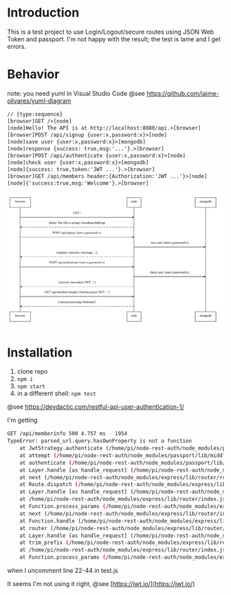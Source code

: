 
# Introduction
This is a test project to use Login/Logout/secure routes using JSON Web Token and passport. I'm not happy with the result; the test is lame and I get errors.

# Behavior
note: you need yuml in Visual Studio Code @see https://github.com/jaime-olivares/yuml-diagram
```yuml
// {type:sequence}
[browser]GET />[node]
[node]Hello! The API is at http://localhost:8080/api.>[browser]
[browser]POST /api/signup {user:x,password:x}>[node]
[node]save user {user:x,password:x}>[mongodb]
[node]response {success: true,msg:'...'}.>[browser]
[browser]POST /api/authenticate {user:x,password:x}>[node]
[node]check user {user:x,password:x}>[mongodb]
[node]{success: true,token:'JWT ...'}.>[browser]
[browser]GET /api/members header:{Authorization:'JWT ...'}>[node]
[node]{'success:true,msg:'Welcome'}.>[browser]
```
![uml](sequence.svg)

# Installation
1. clone repo
2. `npm i`
3. `npm start`
4. in a different shell: `npm test`

@see https://devdactic.com/restful-api-user-authentication-1/

I'm getting
```bash
GET /api/memberinfo 500 4.757 ms - 1954
TypeError: parsed_url.query.hasOwnProperty is not a function
    at JwtStrategy.authenticate (/home/pi/node-rest-auth/node_modules/passport-jwt/lib/strategy.js:108:50)
    at attempt (/home/pi/node-rest-auth/node_modules/passport/lib/middleware/authenticate.js:348:16)
    at authenticate (/home/pi/node-rest-auth/node_modules/passport/lib/middleware/authenticate.js:349:7)
    at Layer.handle [as handle_request] (/home/pi/node-rest-auth/node_modules/express/lib/router/layer.js:95:5)
    at next (/home/pi/node-rest-auth/node_modules/express/lib/router/route.js:137:13)
    at Route.dispatch (/home/pi/node-rest-auth/node_modules/express/lib/router/route.js:112:3)
    at Layer.handle [as handle_request] (/home/pi/node-rest-auth/node_modules/express/lib/router/layer.js:95:5)
    at /home/pi/node-rest-auth/node_modules/express/lib/router/index.js:281:22
    at Function.process_params (/home/pi/node-rest-auth/node_modules/express/lib/router/index.js:335:12)
    at next (/home/pi/node-rest-auth/node_modules/express/lib/router/index.js:275:10)
    at Function.handle (/home/pi/node-rest-auth/node_modules/express/lib/router/index.js:174:3)
    at router (/home/pi/node-rest-auth/node_modules/express/lib/router/index.js:47:12)
    at Layer.handle [as handle_request] (/home/pi/node-rest-auth/node_modules/express/lib/router/layer.js:95:5)
    at trim_prefix (/home/pi/node-rest-auth/node_modules/express/lib/router/index.js:317:13)
    at /home/pi/node-rest-auth/node_modules/express/lib/router/index.js:284:7
    at Function.process_params (/home/pi/node-rest-auth/node_modules/express/lib/router/index.js:335:12)

```
when I uncomment line 22-44 in test.js

It seems I'm not using it right, @see [https://jwt.io/](https://jwt.io/)